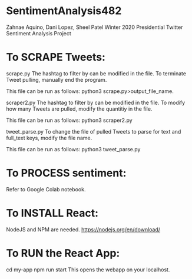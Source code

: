 # SentimentAnalysis482

Zahnae Aquino, Dani Lopez, Sheel Patel
Winter 2020 
Presidential Twitter Sentiment Analysis Project

# To SCRAPE Tweets:
scrape.py
The hashtag to filter by can be modified in the file. To terminate Tweet pulling, manually end the program.

This file can be run as follows: python3 scrape.py>output_file_name.

scraper2.py
The hashtag to filter by can be modified in the file. To modify how many Tweets are pulled, modify the quantitiy in the file.

This file can be run as follows: python3 scraper2.py

tweet_parse.py
To change the file of pulled Tweets to parse for text and full_text keys, modify the file name.

This file can be run as follows: python3 tweet_parse.py

# To PROCESS sentiment:
Refer to Google Colab notebook. 

# To INSTALL React:
  NodeJS and NPM are needed. 
  https://nodejs.org/en/download/
  
# To RUN the React App: 
  cd my-app
  npm run start 
  This opens the webapp on your localhost. 
